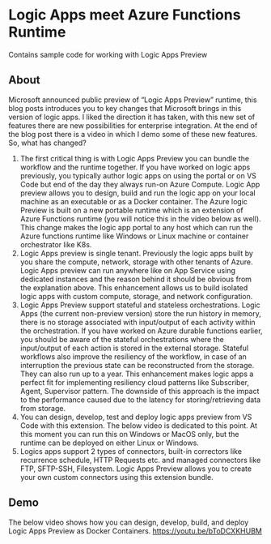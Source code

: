 # Logic Apps meet Azure Functions Runtime
Contains sample code for working with Logic Apps Preview

## About

Microsoft announced public preview of “Logic Apps Preview” runtime, this blog posts introduces you to key changes that Microsoft brings in this version of logic apps. I liked the direction it has taken, with this new set of features there are new possibilities for enterprise integration. 
At the end of the blog post there is a video in which I demo some of these new features. 
So, what has changed?
1.	The first critical thing is with Logic Apps Preview you can bundle the workflow and the runtime together. If you have worked on logic apps previously, you typically author logic apps on using the portal or on VS Code but end of the day they always run-on Azure Compute. Logic App preview allows you to design, build and run the logic app on your local machine as an executable or as a Docker container. The Azure logic Preview is built on a new portable runtime which is an extension of Azure Functions runtime (you will notice this in the video below as well). This change makes the logic app portal to any host which can run the Azure functions runtime like Windows or Linux machine or container orchestrator like K8s. 
2.	Logic Apps preview is single tenant. Previously the logic apps built by you share the compute, network, storage with other tenants of Azure. Logic Apps preview can run anywhere like on App Service using dedicated instances and the reason behind it should be obvious from the explanation above. This enhancement allows us to build isolated logic apps with custom compute, storage, and network configuration. 
3.	Logic Apps Preview support stateful and stateless orchestrations. Logic Apps (the current non-preview version) store the run history in memory, there is no storage associated with input/output of each activity within the orchestration. If you have worked on Azure durable functions earlier, you should be aware of the stateful orchestrations where the input/output of each action is stored in the external storage. Stateful workflows also improve the resiliency of the workflow, in case of an interruption the previous state can be reconstructed from the storage. They can also run up to a year. This enhancement makes logic apps a perfect fit for implementing resiliency cloud patterns like Subscriber, Agent, Supervisor pattern. The downside of this approach is the impact to the performance caused due to the latency for storing/retrieving data from storage.
4.	You can design, develop, test and deploy logic apps preview from VS Code with this extension. The below video is dedicated to this point. At this moment you can run this on Windows or MacOS only, but the runtime can be deployed on either Linux or Windows. 
5.	 Logics apps support 2 types of connectors, built-in correctors like recurrence schedule, HTTP Requests etc. and managed connectors like FTP, SFTP-SSH, Filesystem. Logic Apps Preview allows you to create your own custom connectors using this extension bundle.

## Demo 
The below video shows how you can design, develop, build, and deploy Logic Apps Preview as Docker Containers. 
https://youtu.be/bToDCXKHUBM
